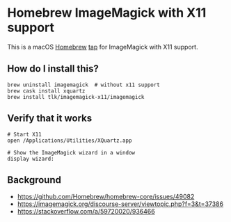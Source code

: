 # Homebrew ImageMagick with X11 support

This is a macOS [Homebrew](https://brew.sh) [tap](https://docs.brew.sh/Taps) for ImageMagick with X11 support.

## How do I install this?
```
brew uninstall imagemagick  # without x11 support
brew cask install xquartz
brew install tlk/imagemagick-x11/imagemagick
```

## Verify that it works
```
# Start X11
open /Applications/Utilities/XQuartz.app

# Show the ImageMagick wizard in a window
display wizard:
```

## Background
* https://github.com/Homebrew/homebrew-core/issues/49082
* https://imagemagick.org/discourse-server/viewtopic.php?f=3&t=37386
* https://stackoverflow.com/a/59720020/936466
